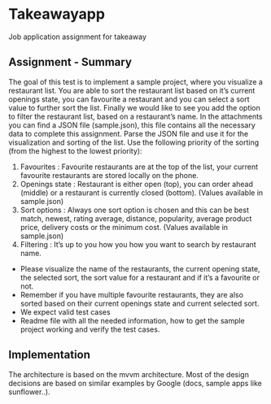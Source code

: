 # Takeawayapp
Job application assignment for takeaway

## Assignment - Summary
The goal of this test is to implement a sample project, where you visualize a
restaurant list. You are able to sort the restaurant list based on it’s current openings state,
you can favourite a restaurant and you can select a sort value to further sort the list. Finally
we would like to see you add the option to filter the restaurant list, based on a restaurant’s
name. In the attachments you can find a JSON file (sample.json), this file contains all the
necessary data to complete this assignment. Parse the JSON file and use it for the
visualization and sorting of the list. Use the following priority of the sorting (from the
highest to the lowest priority):

1. Favourites : Favourite restaurants are at the top of the list, your current favourite
restaurants are stored locally on the phone.
2. Openings state : Restaurant is either open (top), you can order ahead (middle) or a
restaurant is currently closed (bottom). (Values available in sample.json)
3. Sort options : Always one sort option is chosen and this can be best match, newest,
rating average, distance, popularity, average product price, delivery costs or the
minimum cost. (Values available in sample.json)
4. Filtering : It’s up to you how you how you want to search by restaurant name.
- Please visualize the name of the restaurants, the current opening state, the selected
sort, the sort value for a restaurant and if it’s a favourite or not.
- Remember if you have multiple favourite restaurants, they are also sorted based on
their current openings state and current selected sort.
- We expect valid test cases
- Readme file with all the needed information, how to get the sample project working
and verify the test cases.

## Implementation

The architecture is based on the mvvm architecture. Most of the design decisions are based on similar examples by Google (docs, sample apps like sunflower..).
